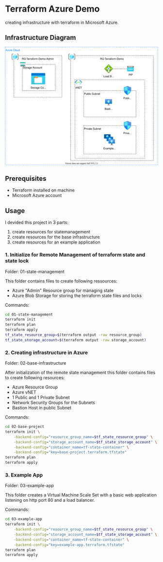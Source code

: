 # Terraform Azure Demo
creating infrastructure with terraform in Microsoft Azure.

## Infrastructure Diagram

![azure-diagram](./assets/terraform-azure-demo.svg)

## Prerequisites

- Terraform installed on machine
- Microsoft Azure account

## Usage

I devided this project in 3 parts:
1. create resources for statemanagement
2. create resources for the base infrastructure
3. create resources for an example application

### 1. Initialize for Remote Management of terraform state and state lock
Folder: 01-state-management

This folder contains files to create following ressources:
- Azure "Admin" Resource group for managing state
- Azure Blob Storage for storing the terraform state files and locks

Commands:
```bash
cd 01-state-management
terraform init
terraform plan
terraform apply
tf_state_resource_group=$(terraform output -raw resource_group)
tf_state_storage_account=$(terraform output -raw storage_account)
```

### 2. Creating infrastructure in Azure
Folder: 02-base-infrastructure

After initialization of the remote state management this folder contains files to create following resources:
- Azure Resource Group
- Azure vNET
- 1 Public and 1 Private Subnet
- Network Security Groups for the Subnets
- Bastion Host in public Subnet

Commands:
```bash
cd 02-base-project
terraform init \
    -backend-config="resource_group_name=$tf_state_resource_group" \
    -backend-config="storage_account_name=$tf_state_storage_account" \
    -backend-config="container_name=tf-state-container" \
    -backend-config="key=base-project.terraform.tfstate"
terraform plan
terraform apply
```

### 3. Example App
Folder: 03-example-app

This folder creates a Virtual Machine Scale Set with a basic web application listening on http port 80 and a load balancer.

Commands:
```bash
cd 03-example-app
terraform init \
    -backend-config="resource_group_name=$tf_state_resource_group" \
    -backend-config="storage_account_name=$tf_state_storage_account" \
    -backend-config="container_name=tf-state-container" \
    -backend-config="key=example-app.terraform.tfstate"
terraform plan
terraform apply
```